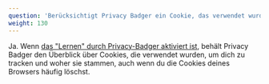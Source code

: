 ```yaml
---
question: 'Berücksichtigt Privacy Badger ein Cookie, das verwendet wurde, um mich zu verfolgen, auch wenn ich es gelöscht habe?'
weight: 130
---
```


Ja. Wenn [das "Lernen" durch Privacy-Badger aktiviert ist](#How-does-Privacy-Badger-work), behält Privacy Badger den Überblick über Cookies, die verwendet wurden, um dich zu tracken und woher sie stammen, auch wenn du die Cookies deines Browsers häufig löschst.
